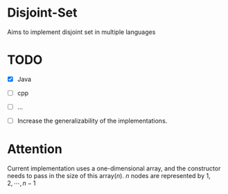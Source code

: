 # Disjoint-Set
Aims to implement disjoint set in multiple languages

# TODO
- [x] Java
- [ ] cpp
- [ ] ...

- [ ] Increase the generalizability of the implementations.
# Attention
Current implementation uses a one-dimensional array, and the constructor needs to pass in the size of this array($n$). $n$ nodes are represented by $1,2,\cdots,n-1$